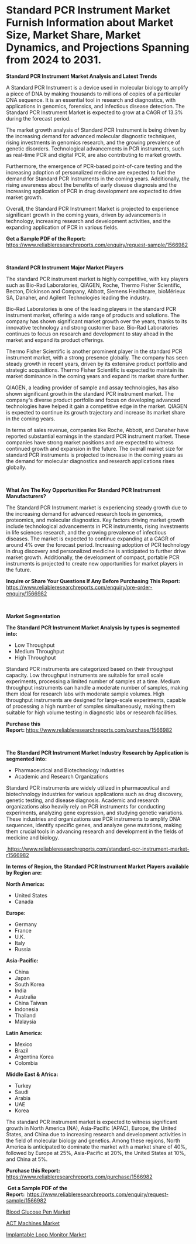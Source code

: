 <p><h1>Standard PCR Instrument Market Furnish Information about Market Size, Market Share, Market Dynamics, and Projections Spanning from 2024 to 2031.</h1></p><p><strong>Standard PCR Instrument Market Analysis and Latest Trends</strong></p>
<p><p>A Standard PCR Instrument is a device used in molecular biology to amplify a piece of DNA by making thousands to millions of copies of a particular DNA sequence. It is an essential tool in research and diagnostics, with applications in genomics, forensics, and infectious disease detection. The Standard PCR Instrument Market is expected to grow at a CAGR of 13.3% during the forecast period.</p><p>The market growth analysis of Standard PCR Instrument is being driven by the increasing demand for advanced molecular diagnostic techniques, rising investments in genomics research, and the growing prevalence of genetic disorders. Technological advancements in PCR instruments, such as real-time PCR and digital PCR, are also contributing to market growth.</p><p>Furthermore, the emergence of PCR-based point-of-care testing and the increasing adoption of personalized medicine are expected to fuel the demand for Standard PCR Instruments in the coming years. Additionally, the rising awareness about the benefits of early disease diagnosis and the increasing application of PCR in drug development are expected to drive market growth.</p><p>Overall, the Standard PCR Instrument Market is projected to experience significant growth in the coming years, driven by advancements in technology, increasing research and development activities, and the expanding application of PCR in various fields.</p></p>
<p><strong>Get a Sample PDF of the Report:&nbsp;</strong> <a href="https://www.reliableresearchreports.com/enquiry/request-sample/1566982">https://www.reliableresearchreports.com/enquiry/request-sample/1566982</a></p>
<p>&nbsp;</p>
<p><strong>Standard PCR Instrument Major Market Players</strong></p>
<p><p>The standard PCR instrument market is highly competitive, with key players such as Bio-Rad Laboratories, QIAGEN, Roche, Thermo Fisher Scientific, Becton, Dickinson and Company, Abbott, Siemens Healthcare, bioMérieux SA, Danaher, and Agilent Technologies leading the industry. </p><p>Bio-Rad Laboratories is one of the leading players in the standard PCR instrument market, offering a wide range of products and solutions. The company has shown significant market growth over the years, thanks to its innovative technology and strong customer base. Bio-Rad Laboratories continues to focus on research and development to stay ahead in the market and expand its product offerings.</p><p>Thermo Fisher Scientific is another prominent player in the standard PCR instrument market, with a strong presence globally. The company has seen steady growth in recent years, driven by its extensive product portfolio and strategic acquisitions. Thermo Fisher Scientific is expected to maintain its market dominance in the coming years and expand its market share further.</p><p>QIAGEN, a leading provider of sample and assay technologies, has also shown significant growth in the standard PCR instrument market. The company's diverse product portfolio and focus on developing advanced technologies have helped it gain a competitive edge in the market. QIAGEN is expected to continue its growth trajectory and increase its market share in the coming years.</p><p>In terms of sales revenue, companies like Roche, Abbott, and Danaher have reported substantial earnings in the standard PCR instrument market. These companies have strong market positions and are expected to witness continued growth and expansion in the future. The overall market size for standard PCR instruments is projected to increase in the coming years as the demand for molecular diagnostics and research applications rises globally.</p></p>
<p>&nbsp;</p>
<p><strong>What Are The Key Opportunities For Standard PCR Instrument Manufacturers?</strong></p>
<p><p>The Standard PCR Instrument market is experiencing steady growth due to the increasing demand for advanced research tools in genomics, proteomics, and molecular diagnostics. Key factors driving market growth include technological advancements in PCR instruments, rising investments in life sciences research, and the growing prevalence of infectious diseases. The market is expected to continue expanding at a CAGR of around 4% over the forecast period. Increasing adoption of PCR technology in drug discovery and personalized medicine is anticipated to further drive market growth. Additionally, the development of compact, portable PCR instruments is projected to create new opportunities for market players in the future.</p></p>
<p><strong>Inquire or Share Your Questions If Any Before Purchasing This Report:</strong> <a href="https://www.reliableresearchreports.com/enquiry/pre-order-enquiry/1566982">https://www.reliableresearchreports.com/enquiry/pre-order-enquiry/1566982</a></p>
<p>&nbsp;</p>
<p><strong>Market Segmentation</strong></p>
<p><strong>The Standard PCR Instrument Market Analysis by types is segmented into:</strong></p>
<p><ul><li>Low Throughput</li><li>Medium Throughput</li><li>High Throughput</li></ul></p>
<p><p>Standard PCR instruments are categorized based on their throughput capacity. Low throughput instruments are suitable for small scale experiments, processing a limited number of samples at a time. Medium throughput instruments can handle a moderate number of samples, making them ideal for research labs with moderate sample volumes. High throughput instruments are designed for large-scale experiments, capable of processing a high number of samples simultaneously, making them suitable for high volume testing in diagnostic labs or research facilities.</p></p>
<p><strong>Purchase this Report:&nbsp;</strong><a href="https://www.reliableresearchreports.com/purchase/1566982">https://www.reliableresearchreports.com/purchase/1566982</a></p>
<p>&nbsp;</p>
<p><strong>The Standard PCR Instrument Market Industry Research by Application is segmented into:</strong></p>
<p><ul><li>Pharmaceutical and Biotechnology Industries</li><li>Academic and Research Organizations</li></ul></p>
<p><p>Standard PCR instruments are widely utilized in pharmaceutical and biotechnology industries for various applications such as drug discovery, genetic testing, and disease diagnosis. Academic and research organizations also heavily rely on PCR instruments for conducting experiments, analyzing gene expression, and studying genetic variations. These industries and organizations use PCR instruments to amplify DNA sequences, identify specific genes, and analyze gene mutations, making them crucial tools in advancing research and development in the fields of medicine and biology.</p></p>
<p><a href="https://www.reliableresearchreports.com/standard-pcr-instrument-market-r1566982">&nbsp;https://www.reliableresearchreports.com/standard-pcr-instrument-market-r1566982</a></p>
<p><strong>In terms of Region, the Standard PCR Instrument Market Players available by Region are:</strong></p>
<p>
    <p> <strong> North America: </strong>
        <ul>
            <li>United States</li>
            <li>Canada</li>
        </ul>
        </p> 
    <p> <strong> Europe: </strong>
        <ul>
            <li>Germany</li>
            <li>France</li>
            <li>U.K.</li>
            <li>Italy</li>
            <li>Russia</li>
        </ul>
        </p> 
    <p> <strong> Asia-Pacific: </strong>
        <ul>
            <li>China</li>
            <li>Japan</li>
            <li>South Korea</li>
            <li>India</li>
            <li>Australia</li>
            <li>China Taiwan</li>
            <li>Indonesia</li>
            <li>Thailand</li>
            <li>Malaysia</li>
        </ul>
        </p> 
    <p> <strong> Latin America: </strong>
        <ul>
            <li>Mexico</li>
            <li>Brazil</li>
            <li>Argentina Korea</li>
            <li>Colombia</li>
        </ul>
        </p> 
    <p> <strong> Middle East & Africa: </strong>
        <ul>
            <li>Turkey</li>
            <li>Saudi</li>
            <li>Arabia</li>
            <li>UAE</li>
            <li>Korea</li>
        </ul>
    </p>
    </p>
<p><p>The standard PCR instrument market is expected to witness significant growth in North America (NA), Asia-Pacific (APAC), Europe, the United States, and China due to increasing research and development activities in the field of molecular biology and genetics. Among these regions, North America is anticipated to dominate the market with a market share of 40%, followed by Europe at 25%, Asia-Pacific at 20%, the United States at 10%, and China at 5%.</p></p>
<p><strong>Purchase this Report: </strong><a href="https://www.reliableresearchreports.com/purchase/1566982">https://www.reliableresearchreports.com/purchase/1566982</a></p>
<p>&nbsp;<strong>Get a Sample PDF of the Report:&nbsp;&nbsp;</strong><a href="https://www.reliableresearchreports.com/enquiry/request-sample/1566982">https://www.reliableresearchreports.com/enquiry/request-sample/1566982</a></p>
<p><strong></strong></p>
<p><p><a href="https://www.linkedin.com/pulse/blood-glucose-pen-market-key-successful-business-strategy-forecast-e73sf">Blood Glucose Pen Market</a></p><p><a href="https://www.linkedin.com/pulse/act-machines-market-trends-analysis-forecasted-period-2024-2031-gjdie">ACT Machines Market</a></p><p><a href="https://www.linkedin.com/pulse/implantable-loop-monitor-market-exploring-share-trends-future-ylvfe">Implantable Loop Monitor Market</a></p></p>